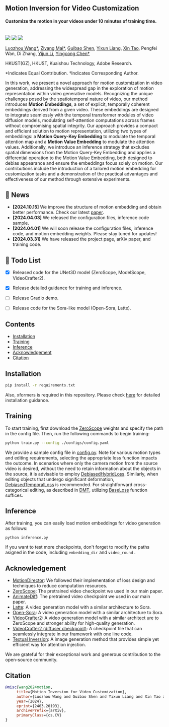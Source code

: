 ## Motion Inversion for Video Customization
<h4>Customize the motion in your videos under 10 minutes of training time.</h4>
<br>
    <a href="https://arxiv.org/abs/2403.20193"><img src='https://img.shields.io/badge/arXiv-2403.20193-b31b1b.svg'></a>
    <a href='https://wileewang.github.io/MotionInversion/'><img src='https://img.shields.io/badge/Project_Page-MotionInversion-blue'></a>
    <a href='https://huggingface.co/spaces/'><img src='https://img.shields.io/badge/%F0%9F%A4%97%20Hugging%20Face-Spaces(coming soon)-yellow'></a>
<!--     <a href='https://www.youtube.com/watch?v=Wq93zi8bE3U'><img src='https://img.shields.io/badge/Demo_Video-MotionDirector-red'></a> -->
<br>

[Luozhou Wang*](https://wileewang.github.io/), [Ziyang Mai*](https://ziyang1106.github.io/), [Guibao Shen](), [Yixun Liang](https://yixunliang.github.io/), [Xin Tao](http://www.xtao.website/), Pengfei Wan, Di Zhang, [Yijun Li](https://yijunmaverick.github.io/), [Yingcong Chen†](https://www.yingcong.me)

HKUST(GZ), HKUST, Kuaishou Technology, Adobe Research.

*Indicates Equal Contribution. †Indicates Corresponding Author.

In this work, we present a novel approach for motion customization in video generation, addressing the widespread gap in the exploration of motion representation within video generative models. Recognizing the unique challenges posed by the spatiotemporal nature of video, our method introduces **Motion Embeddings**, a set of explicit, temporally coherent embeddings derived from a given video. These embeddings are designed to integrate seamlessly with the temporal transformer modules of video diffusion models, modulating self-attention computations across frames without compromising spatial integrity. Our approach provides a compact and efficient solution to motion representation, utilizing two types of embeddings: a **Motion Query-Key Embedding** to modulate the temporal attention map and a **Motion Value Embedding** to modulate the attention values. Additionally, we introduce an inference strategy that excludes spatial dimensions from the Motion Query-Key Embedding and applies a differential operation to the Motion Value Embedding, both designed to debias appearance and ensure the embeddings focus solely on motion. Our contributions include the introduction of a tailored motion embedding for customization tasks and a demonstration of the practical advantages and effectiveness of our method through extensive experiments.


## 📰 News
* **[2024.10.15]** We improve the structure of motion embedding and obtain better performance. Check our latest [paper](https://arxiv.org/abs/2403.20193).
* **[2024.04.03]** We released the configuration files, inference code sample.
* **[2024.04.01]** We will soon release the configuration files, inference code, and motion embedding weights. Please stay tuned for updates!
* **[2024.03.31]** We have released the project page, arXiv paper, and training code.

## 🚧 Todo List
* [x] Released code for the UNet3D model (ZeroScope, ModelScope, VideoCrafter2).
* [x] Release detailed guidance for training and inference.
* [ ] Release Gradio demo.
* [ ] Release code for the Sora-like model (Open-Sora, Latte).



## Contents

* [Installation](#installation)
* [Training](#training)
* [Inference](#inference)
* [Acknowledgement](#acknowledgement)
* [Citation](#citation)

<!-- * [Motion Embeddings Hub](#motion-embeddings-hub) -->

## Installation

```bash
pip install -r requirements.txt
```
Also, xformers is required in this repository. Please check [here](https://github.com/facebookresearch/xformers) for detailed installation guidance.

## Training

To start training, first download the [ZeroScope](https://huggingface.co/cerspense/zeroscope_v2_576w) weights and specify the path in the config file. Then, run the following commands to begin training:

```bash
python train.py --config ./configs/config.yaml
```
We provide a sample config file in [config.py](./configs/config.yaml). 
Note for various motion types and editing requirements, selecting the appropriate loss function impacts the outcome. In scenarios where only the camera motion from the source video is desired, without the need to retain information about the objects in the source, it is advisable to employ [DebiasedHybridLoss](./loss/debiased_hybrid_loss.py). Similarly, when editing objects that undergo significant deformation, [DebiasedTemporalLoss](./loss/debiased_temporal_loss.py) is recommended. For straightforward cross-categorical editing, as described in [DMT]('https://diffusion-motion-transfer.github.io/'), utilizing [BaseLoss](./loss/base_loss.py) function suffices.

## Inference
After training, you can easily load motion embeddings for video generation as follows:

```
python inference.py
```

If you want to test more checkpoints, don't forget to modify the paths asigned in the code, including ```embedding_dir``` and ```video_round``` .

## Acknowledgement

* [MotionDirector](https://github.com/showlab/MotionDirector): We followed their implementation of loss design and techniques to reduce computation resources.
* [ZeroScope](https://huggingface.co/cerspense/zeroscope_v2_576w): The pretrained video checkpoint we used in our main paper.
* [AnimateDiff](https://github.com/guoyww/animatediff/): The pretrained video checkpoint we used in our main paper.
* [Latte](https://github.com/Vchitect/Latte): A video generation model with a similar architecture to Sora.
* [Open-Sora](https://github.com/hpcaitech/Open-Sora): A video generation model with a similar architecture to Sora.
* [VideoCrafter2](https://github.com/AILab-CVC/VideoCrafter): A video generation model with a similar architect ure to ZeroScope and stronger ability for high-quality generation.
* [VideoCrafter2 (diffuser checkpoint)](https://hf-mirror.com/adamdad/videocrafterv2_diffusers): A checkpoint file that can seamlessly integrate in our framework with one line code.
* [Textual Inversion](https://github.com/rinongal/textual_inversion): A image generation method that provides simple yet efficient way for attention injection.

We are grateful for their exceptional work and generous contribution to the open-source community.

## Citation

 ```bibtex
@misc{wang2024motion,
      title={Motion Inversion for Video Customization}, 
      author={Luozhou Wang and Guibao Shen and Yixun Liang and Xin Tao and Pengfei Wan and Di Zhang and Yijun Li and Yingcong Chen},
      year={2024},
      eprint={2403.20193},
      archivePrefix={arXiv},
      primaryClass={cs.CV}
}
``` 

<!-- ## Star History

[![Star History Chart](https://api.star-history.com/svg?repos=hpcaitech/Open-Sora&type=Date)](https://star-history.com/#hpcaitech/Open-Sora&Date) -->
